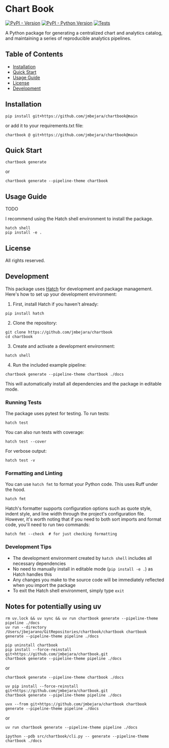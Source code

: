 Chart Book
==========


[![PyPI - Version](https://img.shields.io/badge/TestPyPI-v0.0.4-blue?logo=pypi)](https://test.pypi.org/project/chartbook)
[![PyPI - Python Version](https://img.shields.io/badge/python-3.10%20%7C%203.11%20%7C%203.12-blue?logo=python)](https://test.pypi.org/project/chartbook)
[![Tests](https://github.com/jmbejara/chartbook/actions/workflows/test.yml/badge.svg)](https://github.com/jmbejara/chartbook/actions/workflows/test.yml)

A Python package for generating a centralized chart and analytics catalog, and maintaining a series of reproducible analytics pipelines. 


## Table of Contents

- [Installation](#installation)
- [Quick Start](#quick-start)
- [Usage Guide](#usage-guide)
- [License](#license)
- [Development](#development)


## Installation

```console
pip install git+https://github.com/jmbejara/chartbook@main
```
or add it to your requirements.txt file:

```
chartbook @ git+https://github.com/jmbejara/chartbook@main
```



## Quick Start

```console
chartbook generate 
```
or

```console
chartbook generate --pipeline-theme chartbook
```

## Usage Guide

TODO


I recommend using the Hatch shell environment to install the package.
```
hatch shell
pip install -e .
```

## License

All rights reserved.

## Development

This package uses [Hatch](https://hatch.pypa.io/) for development and package management. Here's how to set up your development environment:

1. First, install Hatch if you haven't already:
```console
pip install hatch
```

2. Clone the repository:
```console
git clone https://github.com/jmbejara/chartbook
cd chartbook
```

3. Create and activate a development environment:
```console
hatch shell
```

4. Run the included example pipeline:
```console
chartbook generate --pipeline-theme chartbook ./docs
```




This will automatically install all dependencies and the package in editable mode.

### Running Tests

The package uses pytest for testing. To run tests:

```console
hatch test
```

You can also run tests with coverage:
```console
hatch test --cover
```

For verbose output:
```console
hatch test -v
```

### Formatting and Linting

You can use `hatch fmt` to format your Python code. This uses Ruff under the hood. 

```console
hatch fmt
```
Hatch's formatter supports configuration options such as quote style, indent style, and line width through the project's configuration file. However, it's worth noting that if you need to both sort imports and format code, you'll need to run two commands:

```console
hatch fmt --check  # for just checking formatting
```

### Development Tips

- The development environment created by `hatch shell` includes all necessary dependencies
- No need to manually install in editable mode (`pip install -e .`) as Hatch handles this
- Any changes you make to the source code will be immediately reflected when you import the package
- To exit the Hatch shell environment, simply type `exit`


## Notes for potentially using uv


```
rm uv.lock && uv sync && uv run chartbook generate --pipeline-theme pipeline ./docs   
uv run --directory /Users/jbejarano/GitRepositories/chartbook/chartbook chartbook generate --pipeline-theme pipeline ./docs

```
```
pip uninstall chartbook
pip install --force-reinstall git+https://github.com/jmbejara/chartbook.git
chartbook generate --pipeline-theme pipeline ./docs
```
or
```
chartbook generate --pipeline-theme chartbook ./docs
```

```
uv pip install --force-reinstall git+https://github.com/jmbejara/chartbook.git
chartbook generate --pipeline-theme pipeline ./docs

uvx --from git+https://github.com/jmbejara/chartbook chartbook generate --pipeline-theme pipeline ./docs
```
or
```
uv run chartbook generate --pipeline-theme pipeline ./docs
```

```
ipython --pdb src/chartbook/cli.py -- generate --pipeline-theme chartbook ./docs
```